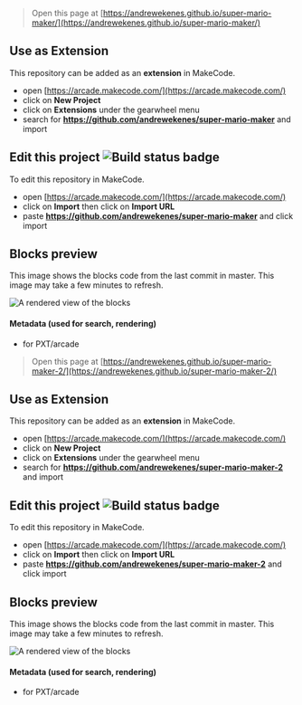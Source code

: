  


> Open this page at [https://andrewekenes.github.io/super-mario-maker/](https://andrewekenes.github.io/super-mario-maker/)

## Use as Extension

This repository can be added as an **extension** in MakeCode.

* open [https://arcade.makecode.com/](https://arcade.makecode.com/)
* click on **New Project**
* click on **Extensions** under the gearwheel menu
* search for **https://github.com/andrewekenes/super-mario-maker** and import

## Edit this project ![Build status badge](https://github.com/andrewekenes/super-mario-maker/workflows/MakeCode/badge.svg)

To edit this repository in MakeCode.

* open [https://arcade.makecode.com/](https://arcade.makecode.com/)
* click on **Import** then click on **Import URL**
* paste **https://github.com/andrewekenes/super-mario-maker** and click import

## Blocks preview

This image shows the blocks code from the last commit in master.
This image may take a few minutes to refresh.

![A rendered view of the blocks](https://github.com/andrewekenes/super-mario-maker/raw/master/.github/makecode/blocks.png)

#### Metadata (used for search, rendering)

* for PXT/arcade
<script src="https://makecode.com/gh-pages-embed.js"></script><script>makeCodeRender("{{ site.makecode.home_url }}", "{{ site.github.owner_name }}/{{ site.github.repository_name }}");</script>



> Open this page at [https://andrewekenes.github.io/super-mario-maker-2/](https://andrewekenes.github.io/super-mario-maker-2/)

## Use as Extension

This repository can be added as an **extension** in MakeCode.

* open [https://arcade.makecode.com/](https://arcade.makecode.com/)
* click on **New Project**
* click on **Extensions** under the gearwheel menu
* search for **https://github.com/andrewekenes/super-mario-maker-2** and import

## Edit this project ![Build status badge](https://github.com/andrewekenes/super-mario-maker-2/workflows/MakeCode/badge.svg)

To edit this repository in MakeCode.

* open [https://arcade.makecode.com/](https://arcade.makecode.com/)
* click on **Import** then click on **Import URL**
* paste **https://github.com/andrewekenes/super-mario-maker-2** and click import

## Blocks preview

This image shows the blocks code from the last commit in master.
This image may take a few minutes to refresh.

![A rendered view of the blocks](https://github.com/andrewekenes/super-mario-maker-2/raw/master/.github/makecode/blocks.png)

#### Metadata (used for search, rendering)

* for PXT/arcade
<script src="https://makecode.com/gh-pages-embed.js"></script><script>makeCodeRender("{{ site.makecode.home_url }}", "{{ site.github.owner_name }}/{{ site.github.repository_name }}");</script>
